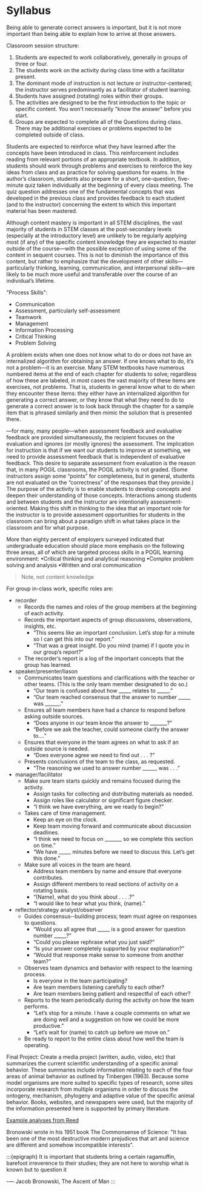 # Syllabus 

Being able to generate correct answers is important, but it is not more important than being
able to explain how to arrive at those answers.


Classroom session structure:
1. Students are expected to work collaboratively, generally in groups of three or four.
2. The students work on the activity during class time with a facilitator present.
3.  The dominant mode of instruction is not lecture or instructor-centered; the instructor
serves predominantly as a facilitator of student learning.
4. Students have assigned (rotating) roles within their groups.
5. The activities are designed to be the first introduction to the topic or specific content. You won't necessarily "know the answer" before you start. 
6. Groups are expected to complete all of the Questions during class. There may be additional exercises or problems expected to be completed outside of class.

Students are
expected to reinforce what they have learned after the concepts have been introduced in class.
This reinforcement includes reading from relevant portions of an appropriate textbook. In
addition, students should work through problems and exercises to reinforce the key ideas
from class and as practice for solving questions for exams. In the author’s classroom, students
also prepare for a short, one-question, five-minute quiz taken individually at the beginning of
every class meeting. The quiz question addresses one of the fundamental concepts that was
developed in the previous class and provides feedback to each student (and to the instructor)
concerning the extent to which this important material has been mastered. 

Although content mastery is important in all STEM disciplines, the vast majority of students
in STEM classes at the post-secondary levels (especially at the introductory
level) are unlikely to be regularly applying most (if any) of the specific content knowledge
they are expected to master outside of the course—with the possible exception of using some
of the content in sequent courses. This is not to diminish the importance of this content, but
rather to emphasize that the development of other skills—particularly thinking, learning,
communication, and interpersonal skills—are likely to be much more useful and transferable
over the course of an individual’s lifetime.


"Process Skills":
- Communication
- Assessment, particularly self-assessment
- Teamwork
- Management
- Information Processing
- Critical Thinking
- Problem Solving

A problem exists when one does not know what to do or does not have an internalized
algorithm for obtaining an answer. If one knows what to do, it’s not a problem—it is an
exercise. Many STEM textbooks have numerous numbered items at the end of each chapter
for students to solve; regardless of how these are labeled, in most cases the vast majority of
these items are exercises, not problems. That is, students in general know what to do when
they encounter these items: they either have an internalized algorithm for generating a
correct answer, or they know that what they need to do to generate a correct answer is to look
back through the chapter for a sample item that is phrased similarly and then mimic the
solution that is presented there.

—for many,
many people—when assessment feedback and evaluative feedback are provided
simultaneously, the recipient focuses on the evaluation and ignores (or mostly ignores) the
assessment. The implication for instruction is that if we want our students to improve at
something, we need to provide assessment feedback that is independent of evaluative
feedback. This desire to separate assessment from evaluation is the reason that, in many
POGIL classrooms, the POGIL activity is not graded. (Some instructors assign some “points”
for completeness, but in general, students are not evaluated on the “correctness” of the
responses that they provide.) The purpose of the activity is to enable students to develop
concepts and deepen their understanding of those concepts. Interactions among students and
between students and the instructor are intentionally assessment-oriented. Making this shift
in thinking to the idea that an important role for the instructor is to provide assessment
opportunities for students in the classroom can bring about a paradigm shift in what takes
place in the classroom and for what purpose.

More than eighty percent
of employers surveyed indicated that undergraduate education should place more emphasis
on the following three areas, all of which are targeted process skills in a POGIL learning
environment:
•Critical thinking and analytical reasoning
•Complex problem solving and analysis
•Written and oral communication

> Note, not content knowledge

For group in-class work, specific roles are:
- recorder
  - Records the names and roles of the group members at the beginning of each activity.
  - Records the important aspects of group discussions, observations, insights, etc.
    - “This seems like an important conclusion. Let’s stop for a minute so I can get this into our report.”
    - “That was a great insight. Do you mind (name) if I quote you in our group’s report?”
  - The recorder’s report is a log of the important concepts that the group has learned.
- speaker/presenter/liason
  - Communicates team questions and clarifications with the teacher or other teams.
(This is the only team member designated to do so.)
    - “Our team is confused about how _____ relates to _____.”
    - “Our team reached consensus that the answer to number _____ was ______.”
  - Ensures all team members have had a chance to respond before asking outside sources.
    - “Does anyone in our team know the answer to _______?”
    - “Before we ask the teacher, could someone clarify the answer to….”
  - Ensures that everyone in the team agrees on what to ask if an outside source is needed.
    - “Does everyone agree we need to find out . . . ?”
  - Presents conclusions of the team to the class, as requested.
    - “The reasoning we used to answer number ______ was . . .”
- manager/facilitator
  - Make sure team starts quickly and remains focused during the activity.
    - Assign tasks for collecting and distributing materials as needed.
    - Assign roles like calculator or significant figure checker.
    - “I think we have everything, are we ready to begin?”
  - Takes care of time management.
    - Keep an eye on the clock.
    - Keep team moving forward and communicate about discussion deadlines.
    - “I think we need to focus on _______ so we complete this section on time.”
    - “We have _____ minutes before we need to discuss this. Let’s get this done.”
  - Make sure all voices in the team are heard.
    - Address team members by name and ensure that everyone contributes.
    - Assign different members to read sections of activity on a rotating basis.
    - “(Name), what do you think about . . . .?”
    - “I would like to hear what you think, (name).”
- reflector/strategy analyst/observer
  - Guides consensus-­‐building process; team must agree on responses to questions.
    - “Would you all agree that _____ is a good answer for question number _____?”
    - “Could you please rephrase what you just said?”
    - “Is your answer completely supported by your explanation?”
    - “Would that response make sense to someone from another team?”
  - Observes team dynamics and behavior with respect to the learning process.
    - Is everyone in the team participating?
    - Are team members listening carefully to each other?
    - Are team members being patient and respectful of each other?
  - Reports to the team periodically during the activity on how the team performs.
    - “Let’s stop for a minute. I have a couple comments on what we are doing well and a suggestion on how we could be more productive.”
    - “Let’s wait for (name) to catch up before we move on.”
  - Be ready to report to the entire class about how well the team is operating.


Final Project:
Create a media project (written, audio, video, etc) that summarizes the current scientific understanding of a specific animal behavior. These summaries include information relating to each of the four areas of animal behavior as outlined by Tinbergen (1963). Because some model organisms are more suited to specific types of research, some sites incorporate research from multiple organisms in order to discuss the ontogeny, mechanism, phylogeny and adaptive value of the specific animal behavior. Books, websites, and newspapers were used, but the majority of the information presented here is supported by primary literature.

[Example analyses from Reed](https://www.reed.edu/biology/professors/srenn/pages/teaching/web_2010/index.html)


Bronowski wrote in his 1951 book The Commonsense of Science: "It has been one of the most destructive modern prejudices that art and science are different and somehow incompatible interests".

:::{epigraph}
It is important that students bring a certain ragamuffin, barefoot irreverence to their studies; they are not here to worship what is known but to question it

-—  Jacob Bronowski, The Ascent of Man
:::

